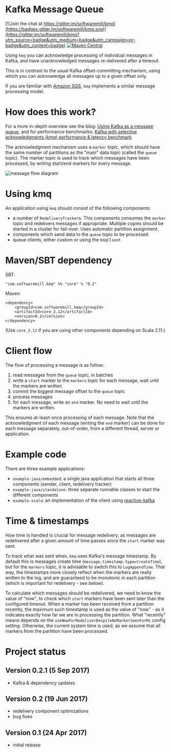 # Kafka Message Queue

[![Join the chat at https://gitter.im/softwaremill/kmq](https://badges.gitter.im/softwaremill/kmq.svg)](https://gitter.im/softwaremill/kmq?utm_source=badge&utm_medium=badge&utm_campaign=pr-badge&utm_content=badge)
[![Maven Central](https://maven-badges.herokuapp.com/maven-central/com.softwaremill.kmq/core_2.12/badge.svg)](https://maven-badges.herokuapp.com/maven-central/com.softwaremill.kmq/core_2.12)

Using `kmq` you can acknowledge processing of individual messages in Kafka, and have unacknowledged messages 
re-delivered after a timeout. 

This is in contrast to the usual Kafka offset-committing mechanism, using which you can acknowledge all messages
up to a given offset only. 

If you are familiar with [Amazon SQS](https://aws.amazon.com/sqs/), `kmq` implements a similar message processing
model.

# How does this work?

For a more in-depth overview see the blog: [Using Kafka as a message queue](https://softwaremill.com/using-kafka-as-a-message-queue/),
and for performance benchmarks: [Kafka with selective acknowledgments (kmq) performance & latency benchmark](https://softwaremill.com/kafka-with-selective-acknowledgments-performance/)

The acknowledgment mechanism uses a `marker` topic, which should have the same number of partitions as the "main"
data topic (called the `queue` topic). The marker topic is used to track which messages have been processed, by 
writing start/end  markers for every message.

![message flow diagram](https://github.com/softwaremill/kmq/blob/master/kmq.png?raw=true)

# Using kmq

An application using `kmq` should consist of the following components:

* a number of `RedeliveryTracker`s. This components consumes the `marker` topic and redelivers messages if appropriate. 
Multiple copies should be started in a cluster for fail-over. Uses automatic partition assignment.
* components which send data to the `queue` topic to be processed
* queue clients, either custom or using the `KmqClient`     

# Maven/SBT dependency

SBT:

    "com.softwaremill.kmq" %% "core" % "0.2"

Maven:

    <dependency>
        <groupId>com.softwaremill.kmq</groupId>
        <artifactId>core_2.12</artifactId>
        <version>0.2</version>
    </dependency>

(Use `core_2.11` if you are using other components depending on Scala 2.11.)

# Client flow

The flow of processing a message is as follow:

1. read messages from the `queue` topic, in batches
2. write a `start` marker to the `markers` topic for each message, wait until the markers are written
3. commit the biggest message offset to the `queue` topic
4. process messages
5. for each message, write an `end` marker. No need to wait until the markers are written.

This ensures at-least-once processing of each message. Note that the acknowledgment of each message (writing the 
`end` marker) can be done for each message separately, out-of-order, from a different thread, server or application.

# Example code

There are three example applications:

* `example-java/embedded`: a single java application that starts all three components (sender, client, redelivery tracker)
* `example-java/standalone`: three separate runnable classes to start the different components
* `example-scala`: an implementation of the client using [reactive-kafka](https://github.com/akka/reactive-kafka)

# Time & timestamps

How time is handled is crucial for message redelivery, as messages are redelivered after a given amount of time passes
since the `start` marker was sent.

To track what was sent when, `kmq` uses Kafka's message timestamp. By default this is messages create time
(`message.timestamp.type=CreateTime`), but for the `markers` topic, it is advisable to switch this to `LogAppendTime`.
That way, the timestamps more closely reflect when the markers are really written to the log, and are guaranteed to be
monotonic in each partition (which is important for redelivery - see below).

To calculate which messages should be redelivered, we need to know the value of "now", to check which `start` markers
have been sent later than the configured timeout. When a marker has been received from a partition recently, the
maximum such timestamp is used as the value of "now" - as it indicates exactly how far we are in processing the
partition. What "recently" means depends on the `useNowForRedeliverDespiteNoMarkerSeenForMs` config setting. Otherwise,
the current system time is used, as we assume that all markers from the partition have been processed.

# Project status

## Version 0.2.1 (5 Sep 2017)

* Kafka & dependency updates

## Version 0.2 (19 Jun 2017)

* redelivery component optimizations
* bug fixes

## Version 0.1 (24 Apr 2017)

* initial release